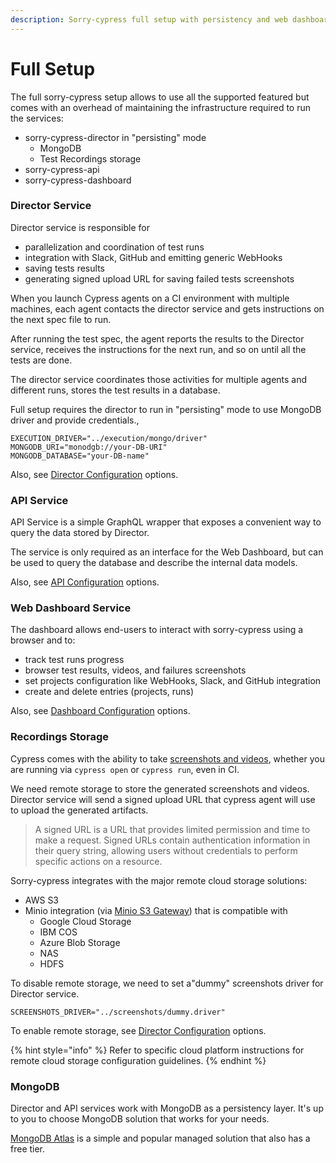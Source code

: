 ```yaml
---
description: Sorry-cypress full setup with persistency and web dashboard
---
```


# Full Setup

The full sorry-cypress setup allows to use all the supported featured but comes with an overhead of maintaining the infrastructure required to run the services:

* sorry-cypress-director in "persisting" mode
  * MongoDB
  * Test Recordings storage
* sorry-cypress-api
* sorry-cypress-dashboard

### Director Service

Director service is responsible for

* parallelization and coordination of test runs
* integration with Slack, GitHub and emitting generic WebHooks
* saving tests results
* generating signed upload URL for saving failed tests screenshots

When you launch Cypress agents on a CI environment with multiple machines, each agent contacts the director service and gets instructions on the next spec file to run. 

After running the test spec, the agent reports the results to the Director service, receives the instructions for the next run, and so on until all the tests are done.

The director service coordinates those activities for multiple agents and different runs, stores the test results in a database.

Full setup requires the director to run in "persisting" mode to use MongoDB driver and provide credentials.,

```text
EXECUTION_DRIVER="../execution/mongo/driver"
MONGODB_URI="monodgb://your-DB-URI"
MONGODB_DATABASE="your-DB-name"
```

Also, see [Director Configuration](director-configuration/) options.

### API Service

API Service is a simple GraphQL wrapper that exposes a convenient way to query the data stored by Director.

The service is only required as an interface for the Web Dashboard, but can be used to query the database and describe the internal data models.

Also, see [API Configuration](api-configuration.md) options.

### Web Dashboard Service

The dashboard allows end-users to interact with sorry-cypress using a browser and to:

* track test runs progress
* browser test results, videos, and failures screenshots
* set projects configuration like WebHooks, Slack, and GitHub integration
* create and delete entries \(projects, runs\)

Also, see [Dashboard Configuration](dashboard-configuration/) options.

### Recordings Storage

Cypress comes with the ability to take [screenshots and videos](https://docs.cypress.io/guides/guides/screenshots-and-videos.html#Screenshots), whether you are running via `cypress open` or `cypress run`, even in CI.

We need remote storage to store the generated screenshots and videos. Director service will send a signed upload URL that cypress agent will use to upload the generated artifacts.

> A signed URL is a URL that provides limited permission and time to make a request. Signed URLs contain authentication information in their query string, allowing users without credentials to perform specific actions on a resource.

Sorry-cypress integrates with the major remote cloud storage solutions:

* AWS S3
* Minio integration \(via [Minio S3 Gateway](https://docs.min.io/docs/minio-gateway-for-s3.html)\) that is compatible with
  * Google Cloud Storage
  * IBM COS
  * Azure Blob Storage
  * NAS
  * HDFS

To disable remote storage, we need to set a"dummy" screenshots driver for Director service.

```text
SCREENSHOTS_DRIVER="../screenshots/dummy.driver"
```

To enable remote storage, see [Director Configuration](director-configuration/) options.

{% hint style="info" %}
Refer to specific cloud platform instructions for remote cloud storage configuration guidelines.
{% endhint %}

### MongoDB

Director and API services work with MongoDB as a persistency layer. It's up to you to choose MongoDB solution that works for your needs. 

[MongoDB Atlas](https://www.mongodb.com/cloud/atlas) is a simple and popular managed solution that also has a free tier.

